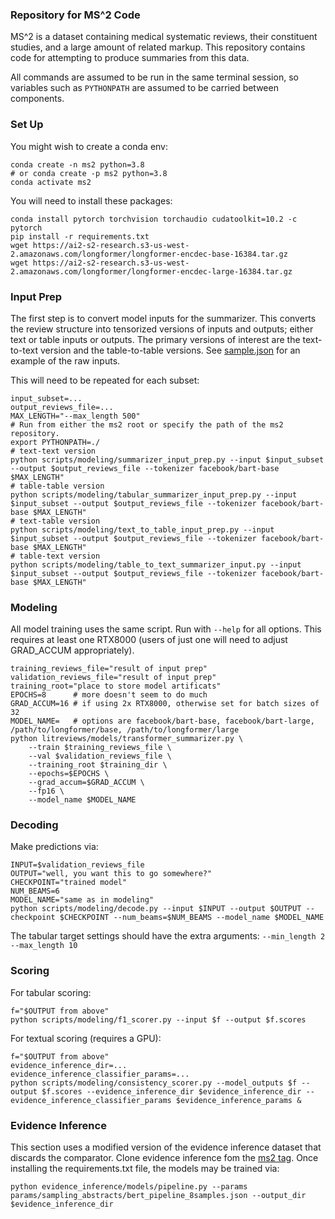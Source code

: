 ### Repository for MS^2 Code

MS^2 is a dataset containing medical systematic reviews, their constituent studies, and a large amount of related markup. This repository contains code for attempting to produce summaries from this data.

All commands are assumed to be run in the same terminal session, so variables such as `PYTHONPATH` are assumed to be carried between components.

### Set Up

You might wish to create a conda env:
```
conda create -n ms2 python=3.8
# or conda create -p ms2 python=3.8
conda activate ms2
```

You will need to install these packages:
```
conda install pytorch torchvision torchaudio cudatoolkit=10.2 -c pytorch
pip install -r requirements.txt
wget https://ai2-s2-research.s3-us-west-2.amazonaws.com/longformer/longformer-encdec-base-16384.tar.gz
wget https://ai2-s2-research.s3-us-west-2.amazonaws.com/longformer/longformer-encdec-large-16384.tar.gz
```

### Input Prep

The first step is to convert model inputs for the summarizer. This converts the review structure into tensorized versions of inputs and outputs; either text or table inputs or outputs. The primary versions of interest are the text-to-text version and the table-to-table versions. See [sample.json](sample.json) for an example of the raw inputs.

This will need to be repeated for each subset:
```
input_subset=...
output_reviews_file=...
MAX_LENGTH="--max_length 500"
# Run from either the ms2 root or specify the path of the ms2 repository.
export PYTHONPATH=./
# text-text version
python scripts/modeling/summarizer_input_prep.py --input $input_subset --output $output_reviews_file --tokenizer facebook/bart-base $MAX_LENGTH"
# table-table version
python scripts/modeling/tabular_summarizer_input_prep.py --input $input_subset --output $output_reviews_file --tokenizer facebook/bart-base $MAX_LENGTH"
# text-table version
python scripts/modeling/text_to_table_input_prep.py --input $input_subset --output $output_reviews_file --tokenizer facebook/bart-base $MAX_LENGTH"
# table-text version
python scripts/modeling/table_to_text_summarizer_input.py --input $input_subset --output $output_reviews_file --tokenizer facebook/bart-base $MAX_LENGTH"
```

### Modeling

All model training uses the same script. Run with `--help` for all options. This requires at least one RTX8000 (users of just one will need to adjust GRAD_ACCUM appropriately).
```
training_reviews_file="result of input prep"
validation_reviews_file="result of input prep"
training_root="place to store model artificats"
EPOCHS=8      # more doesn't seem to do much
GRAD_ACCUM=16 # if using 2x RTX8000, otherwise set for batch sizes of 32
MODEL_NAME=   # options are facebook/bart-base, facebook/bart-large, /path/to/longformer/base, /path/to/longformer/large
python litreviews/models/transformer_summarizer.py \
    --train $training_reviews_file \
    --val $validation_reviews_file \
    --training_root $training_dir \
    --epochs=$EPOCHS \
    --grad_accum=$GRAD_ACCUM \
    --fp16 \
    --model_name $MODEL_NAME
```

### Decoding

Make predictions via:
```
INPUT=$validation_reviews_file
OUTPUT="well, you want this to go somewhere?"
CHECKPOINT="trained model"
NUM_BEAMS=6
MODEL_NAME="same as in modeling"
python scripts/modeling/decode.py --input $INPUT --output $OUTPUT --checkpoint $CHECKPOINT --num_beams=$NUM_BEAMS --model_name $MODEL_NAME
```

The tabular target settings should have the extra arguments: `--min_length 2 --max_length 10`

### Scoring

For tabular scoring:
```
f="$OUTPUT from above"
python scripts/modeling/f1_scorer.py --input $f --output $f.scores
```

For textual scoring (requires a GPU):
```
f="$OUTPUT from above"
evidence_inference_dir=...
evidence_inference_classifier_params=...
python scripts/modeling/consistency_scorer.py --model_outputs $f --output $f.scores --evidence_inference_dir $evidence_inference_dir --evidence_inference_classifier_params $evidence_inference_params &
```

### Evidence Inference

This section uses a modified version of the evidence inference dataset that discards the comparator. Clone evidence inference fom the [ms2 tag](https://github.com/jayded/evidence-inference/releases/tag/ms2). Once installing the requirements.txt file, the models may be trained via:
```
python evidence_inference/models/pipeline.py --params params/sampling_abstracts/bert_pipeline_8samples.json --output_dir $evidence_inference_dir
```
